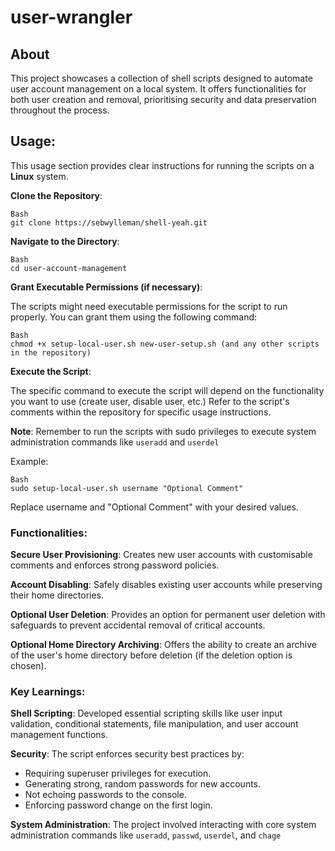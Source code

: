 # user-wrangler

## About

This project showcases a collection of shell scripts designed to automate user account management on a local system. It offers functionalities for both user creation and removal, prioritising security and data preservation throughout the process.

## Usage:

This usage section provides clear instructions for running the scripts on a **Linux** system.

**Clone the Repository**:
```
Bash
git clone https://sebwylleman/shell-yeah.git
```

**Navigate to the Directory**:
```
Bash
cd user-account-management
```
**Grant Executable Permissions (if necessary)**:

The scripts might need executable permissions for the script to run properly. You can grant them using the following command:
```
Bash
chmod +x setup-local-user.sh new-user-setup.sh (and any other scripts in the repository)
```
**Execute the Script**:

The specific command to execute the script will depend on the functionality you want to use (create user, disable user, etc.)  Refer to the script's comments within the repository for specific usage instructions.

**Note**:  Remember to run the scripts with sudo privileges to execute system administration commands like ```useradd``` and ```userdel```

Example:
```
Bash
sudo setup-local-user.sh username "Optional Comment"
```
Replace username and "Optional Comment" with your desired values.

### Functionalities:

**Secure User Provisioning**: Creates new user accounts with customisable comments and enforces strong password policies.

**Account Disabling**: Safely disables existing user accounts while preserving their home directories.

**Optional User Deletion**: Provides an option for permanent user deletion with safeguards to prevent accidental removal of critical accounts.

**Optional Home Directory Archiving**: Offers the ability to create an archive of the user's home directory before deletion (if the deletion option is chosen).

### Key Learnings:

**Shell Scripting**: Developed essential scripting skills like user input validation, conditional statements, file manipulation, and user account management functions.

**Security**: The script enforces security best practices by:
- Requiring superuser privileges for execution.
- Generating strong, random passwords for new accounts.
- Not echoing passwords to the console.
- Enforcing password change on the first login.
  
**System Administration**: The project involved interacting with core system administration commands like ```useradd```, ```passwd```, ```userdel```, and ```chage```


